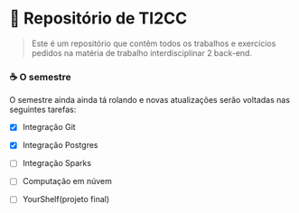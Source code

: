 # 🚀 Repositório de TI2CC

> Este é um repositório que contêm todos os trabalhos e exercícios pedidos na matéria de trabalho interdisciplinar 2 back-end.

### ☕ O semestre

O semestre ainda ainda tá rolando e novas atualizações serão voltadas nas seguintes tarefas:

- [x] Integração Git
- [x] Integração Postgres
- [ ] Integração Sparks
- [ ] Computação em núvem
- [ ] YourShelf(projeto final)

